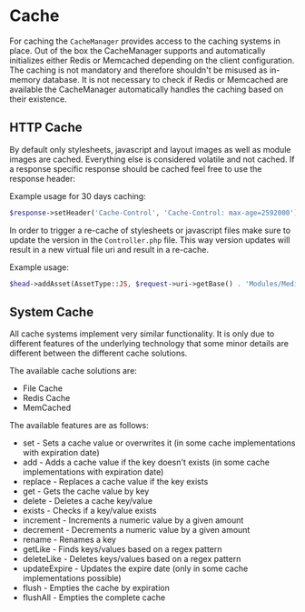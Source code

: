 # Cache

For caching the `CacheManager` provides access to the caching systems in place. Out of the box the CacheManager supports and automatically initializes either Redis or Memcached depending on the client configuration. The caching is not mandatory and therefore shouldn't be misused as in-memory database. It is not necessary to check if Redis or Memcached are available the CacheManager automatically handles the caching based on their existence.

## HTTP Cache

By default only stylesheets, javascript and layout images as well as module images are cached. Everything else is considered volatile and not cached. If a response specific response should be cached feel free to use the response header:

Example usage for 30 days caching:

```php
$response->setHeader('Cache-Control', 'Cache-Control: max-age=2592000');
```

In order to trigger a re-cache of stylesheets or javascript files make sure to update the version in the `Controller.php` file. This way version updates will result in a new virtual file uri and result in a re-cache.

Example usage:

```php
$head->addAsset(AssetType::JS, $request->uri->getBase() . 'Modules/Media/Controller.js?v=' . self::VERSION);
```

## System Cache

All cache systems implement very similar functionality. It is only due to different features of the underlying technology that some minor details are different between the different cache solutions.

The available cache solutions are:

* File Cache
* Redis Cache
* MemCached

The available features are as follows:

* set - Sets a cache value or overwrites it (in some cache implementations with expiration date)
* add - Adds a cache value if the key doesn't exists (in some cache implementations with expiration date)
* replace - Replaces a cache value if the key exists
* get - Gets the cache value by key
* delete - Deletes a cache key/value
* exists - Checks if a key/value exists
* increment - Increments a numeric value by a given amount
* decrement - Decrements a numeric value by a given amount
* rename - Renames a key
* getLike - Finds keys/values based on a regex pattern
* deleteLike - Deletes keys/values based on a regex pattern
* updateExpire - Updates the expire date (only in some cache implementations possible)
* flush - Empties the cache by expiration
* flushAll - Empties the complete cache